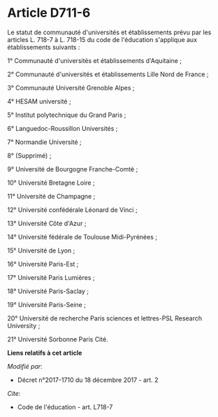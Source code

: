 # Article D711-6

Le statut de communauté d'universités et établissements prévu par les articles L. 718-7 à L. 718-15 du code de l'éducation
s'applique aux établissements suivants :

1° Communauté d'universités et établissements d'Aquitaine ;

2° Communauté d'universités et établissements Lille Nord de France ;

3° Communauté Université Grenoble Alpes ;

4° HESAM université ;

5° Institut polytechnique du Grand Paris ;

6° Languedoc-Roussillon Universités ;

7° Normandie Université ;

8° (Supprimé) ;

9° Université de Bourgogne Franche-Comté ;

10° Université Bretagne Loire ;

11° Université de Champagne ;

12° Université confédérale Léonard de Vinci ;

13° Université Côte d'Azur ;

14° Université fédérale de Toulouse Midi-Pyrénées ;

15° Université de Lyon ;

16° Université Paris-Est ;

17° Université Paris Lumières ;

18° Université Paris-Saclay ;

19° Université Paris-Seine ;

20° Université de recherche Paris sciences et lettres-PSL Research University ;

21° Université Sorbonne Paris Cité.

**Liens relatifs à cet article**

_Modifié par_:

  - Décret n°2017-1710 du 18 décembre 2017 - art. 2

_Cite_:

  - Code de l'éducation - art. L718-7
